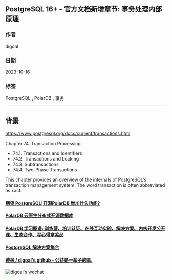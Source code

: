 ## PostgreSQL 16+ - 官方文档新增章节: 事务处理内部原理  
                    
### 作者                    
digoal                    
                    
### 日期                    
2023-10-16                   
                    
### 标签                    
PostgreSQL , PolarDB , 事务           
                    
----                    
                    
## 背景    
  
https://www.postgresql.org/docs/current/transactions.html  
  
Chapter 74. Transaction Processing  
- 74.1. Transactions and Identifiers  
- 74.2. Transactions and Locking  
- 74.3. Subtransactions  
- 74.4. Two-Phase Transactions  
  
This chapter provides an overview of the internals of PostgreSQL's transaction management system. The word transaction is often abbreviated as xact.  
  
  
  
  
#### [期望 PostgreSQL|开源PolarDB 增加什么功能?](https://github.com/digoal/blog/issues/76 "269ac3d1c492e938c0191101c7238216")
  
  
#### [PolarDB 云原生分布式开源数据库](https://github.com/ApsaraDB "57258f76c37864c6e6d23383d05714ea")
  
  
#### [PolarDB 学习图谱: 训练营、培训认证、在线互动实验、解决方案、内核开发公开课、生态合作、写心得拿奖品](https://www.aliyun.com/database/openpolardb/activity "8642f60e04ed0c814bf9cb9677976bd4")
  
  
#### [PostgreSQL 解决方案集合](../201706/20170601_02.md "40cff096e9ed7122c512b35d8561d9c8")
  
  
#### [德哥 / digoal's github - 公益是一辈子的事.](https://github.com/digoal/blog/blob/master/README.md "22709685feb7cab07d30f30387f0a9ae")
  
  
![digoal's wechat](../pic/digoal_weixin.jpg "f7ad92eeba24523fd47a6e1a0e691b59")
  
